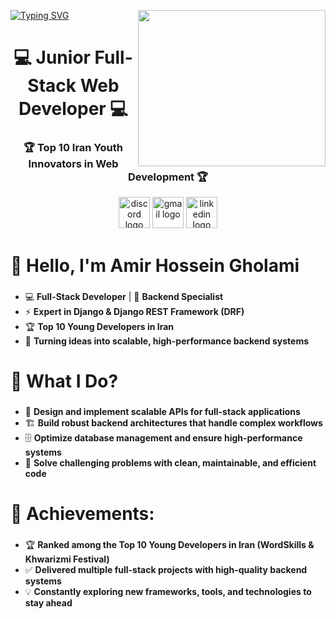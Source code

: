 <a href="https://git.io/typing-svg"><img src="https://readme-typing-svg.herokuapp.com?font=Fira+Code&pause=1000&color=F70000&width=435&lines=Amir+Hossein+Gholami" alt="Typing SVG" /></a>
<img src="https://cdn.worldvectorlogo.com/logos/django.svg" align="right" alt="" width="300" height="250">
<h1 align="center">💻  Junior Full-Stack Web Developer 💻 </h1>
<h3 align="center">🏆 Top 10 Iran Youth Innovators in Web Development 🏆</h3>

<div align="center">
  <img src="https://img.shields.io/static/v1?message=Discord&logo=discord&label=&color=7289DA&logoColor=white&labelColor=&style=for-the-badge" height="50" alt="discord logo"  />
  <img src="https://img.shields.io/static/v1?message=Gmail&logo=gmail&label=&color=D14836&logoColor=white&labelColor=&style=for-the-badge" height="50" alt="gmail logo"  />
  <img src="https://img.shields.io/static/v1?message=LinkedIn&logo=linkedin&label=&color=0077B5&logoColor=white&labelColor=&style=for-the-badge" height="50" alt="linkedin logo"  />
</div>

<h1 align="left">👋 Hello, I'm Amir Hossein Gholami</h1>

###

- 💻 **Full-Stack Developer** | 🐍 **Backend Specialist**  
- ⚡ **Expert in Django & Django REST Framework (DRF)**  
- 🏆 **Top 10 Young Developers in Iran**  
- 🚀 **Turning ideas into scalable, high-performance backend systems**

###

<h1 align="left">🚀 What I Do?</h1>

###
- 🔧 **Design and implement scalable APIs for full-stack applications**  
- 🏗️ **Build robust backend architectures that handle complex workflows**  
- 🗄️ **Optimize database management and ensure high-performance systems**
- 🐍 **Solve challenging problems with clean, maintainable, and efficient code**

###

<h1 align="left">🌟 Achievements:</h1>

###
- 🏆 **Ranked among the Top 10 Young Developers in Iran (WordSkills & Khwarizmi Festival)**  
- ✅ **Delivered multiple full-stack projects with high-quality backend systems**  
- 💡 **Constantly exploring new frameworks, tools, and technologies to stay ahead**
